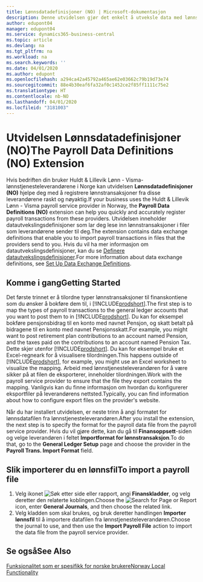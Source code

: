 ```yaml
---
title: Lønnsdatadefinisjoner (NO) | Microsoft-dokumentasjon
description: Denne utvidelsen gjør det enkelt å utveksle data med lønnstjenesteleverandøren i Norge.
author: edupont04
manager: edupont04
ms.service: dynamics365-business-central
ms.topic: article
ms.devlang: na
ms.tgt_pltfrm: na
ms.workload: na
ms.search.keywords: ''
ms.date: 04/01/2020
ms.author: edupont
ms.openlocfilehash: a294ca42a45792a465ae62e03662c79b19d73e74
ms.sourcegitcommit: 88e4b30eaf6fa32af0c1452ce2f85ff1111c75e2
ms.translationtype: HT
ms.contentlocale: nb-NO
ms.lasthandoff: 04/01/2020
ms.locfileid: "3181003"
---
```

# <a name="the-payroll-data-definitions-no-extension"></a><span data-ttu-id="ff8de-103">Utvidelsen Lønnsdatadefinisjoner (NO)</span><span class="sxs-lookup"><span data-stu-id="ff8de-103">The Payroll Data Definitions (NO) Extension</span></span>

<span data-ttu-id="ff8de-104">Hvis bedriften din bruker Huldt & Lillevik Lønn - Visma-lønnstjenesteleverandørene i Norge kan utvidelsen **Lønnsdatadefinisjoner (NO)** hjelpe deg med å registrere lønnstransaksjoner fra disse leverandørene raskt og nøyaktig.</span><span class="sxs-lookup"><span data-stu-id="ff8de-104">If your business uses the Huldt & Lillevik Lønn - Visma payroll service provider in Norway, the **Payroll Data Definitions (NO)** extension can help you quickly and accurately register payroll transactions from these providers.</span></span> <span data-ttu-id="ff8de-105">Utvidelsen inneholder datautvekslingsdefinisjoner som lar deg lese inn lønnstransaksjoner i filer som leverandørene sender til deg.</span><span class="sxs-lookup"><span data-stu-id="ff8de-105">The extension contains data exchange definitions that enable you to import payroll transactions in files that the providers send to you.</span></span> <span data-ttu-id="ff8de-106">Hvis du vil ha mer informasjon om datautvekslingsdefinisjoner, kan du se [Definere datautvekslingsdefinisjoner](../../across-how-to-set-up-data-exchange-definitions.md).</span><span class="sxs-lookup"><span data-stu-id="ff8de-106">For more information about data exchange definitions, see [Set Up Data Exchange Definitions](../../across-how-to-set-up-data-exchange-definitions.md).</span></span>   

## <a name="getting-started"></a><span data-ttu-id="ff8de-107">Komme i gang</span><span class="sxs-lookup"><span data-stu-id="ff8de-107">Getting Started</span></span>

<span data-ttu-id="ff8de-108">Det første trinnet er å tilordne typer lønnstransaksjoner til finanskontiene som du ønsker å bokføre dem til, i [!INCLUDE[prodshort](../../includes/prodshort.md)].</span><span class="sxs-lookup"><span data-stu-id="ff8de-108">The first step is to map the types of payroll transactions to the general ledger accounts that you want to post them to in [!INCLUDE[prodshort](../../includes/prodshort.md)].</span></span> <span data-ttu-id="ff8de-109">Du kan for eksempel bokføre pensjonsbidrag til en konto med navnet Pensjon, og skatt betalt på bidragene til en konto med navnet Pensjonsskatt.</span><span class="sxs-lookup"><span data-stu-id="ff8de-109">For example, you might want to post retirement plan contributions to an account named Pension, and the taxes paid on the contributions to an account named Pension Tax.</span></span> <span data-ttu-id="ff8de-110">Dette skjer utenfor [!INCLUDE[prodshort](../../includes/prodshort.md)]. Du kan for eksempel bruke et Excel-regneark for å visualisere tilordningen.</span><span class="sxs-lookup"><span data-stu-id="ff8de-110">This happens outside of [!INCLUDE[prodshort](../../includes/prodshort.md)], for example, you might use an Excel worksheet to visualize the mapping.</span></span> <span data-ttu-id="ff8de-111">Arbeid med lønnstjenesteleverandøren for å være sikker på at filen de eksporterer, inneholder tilordningen.</span><span class="sxs-lookup"><span data-stu-id="ff8de-111">Work with the payroll service provider to ensure that the file they export contains the mapping.</span></span> <span data-ttu-id="ff8de-112">Vanligvis kan du finne informasjon om hvordan du konfigurerer eksportfiler på leverandørens nettsted.</span><span class="sxs-lookup"><span data-stu-id="ff8de-112">Typically, you can find information about how to configure export files on the provider's website.</span></span>  

<span data-ttu-id="ff8de-113">Når du har installert utvidelsen, er neste trinn å angi formatet for lønnsdatafilen fra lønnstjenesteleverandøren.</span><span class="sxs-lookup"><span data-stu-id="ff8de-113">After you install the extension, the next step is to specify the format for the payroll data file from the payroll service provider.</span></span> <span data-ttu-id="ff8de-114">Hvis du vil gjøre dette, kan du gå til **Finansoppsett**-siden og velge leverandøren i feltet **Importformat for lønnstransaksjon**.</span><span class="sxs-lookup"><span data-stu-id="ff8de-114">To do that, go to the **General Ledger Setup** page and choose the provider in the **Payroll Trans. Import Format** field.</span></span>  

## <a name="to-import-a-payroll-file"></a><span data-ttu-id="ff8de-115">Slik importerer du en lønnsfil</span><span class="sxs-lookup"><span data-stu-id="ff8de-115">To import a payroll file</span></span>

1.  <span data-ttu-id="ff8de-116">Velg ikonet ![Søk etter side eller rapport](../../media/ui-search/search_small.png "Ikonet Søk etter side eller rapport"), angi **Finanskladder**, og velg deretter den relaterte koblingen.</span><span class="sxs-lookup"><span data-stu-id="ff8de-116">Choose the ![Search for Page or Report](../../media/ui-search/search_small.png "Search for Page or Report icon") icon, enter **General Journals**, and then choose the related link.</span></span>   
2.  <span data-ttu-id="ff8de-117">Velg kladden som skal brukes, og bruk deretter handlingen **Importer lønnsfil** til å importere datafilen fra lønnstjenesteleverandøren.</span><span class="sxs-lookup"><span data-stu-id="ff8de-117">Choose the journal to use, and then use the **Import Payroll File** action to import the data file from the payroll service provider.</span></span>  

## <a name="see-also"></a><span data-ttu-id="ff8de-118">Se også</span><span class="sxs-lookup"><span data-stu-id="ff8de-118">See Also</span></span>
[<span data-ttu-id="ff8de-119">Funksjonalitet som er spesifikk for norske brukere</span><span class="sxs-lookup"><span data-stu-id="ff8de-119">Norway Local Functionality</span></span>](norway-local-functionality.md)   
